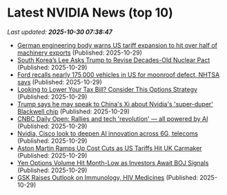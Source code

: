 # Latest NVIDIA News (top 10)
_Last updated: **2025-10-30 07:38:47**_

- [German engineering body warns US tariff expansion to hit over half of machinery exports](https://biztoc.com/x/51adf66ded9bc551) (Published: 2025-10-29)
- [South Korea’s Lee Asks Trump to Revise Decades-Old Nuclear Pact](https://biztoc.com/x/e3c85f363438735d) (Published: 2025-10-29)
- [Ford recalls nearly 175,000 vehicles in US for moonroof defect, NHTSA says](https://biztoc.com/x/9986419364e67691) (Published: 2025-10-29)
- [Looking to Lower Your Tax Bill? Consider This Options Strategy](https://biztoc.com/x/92e9f2aedf498e07) (Published: 2025-10-29)
- [Trump says he may speak to China's Xi about Nvidia's 'super-duper' Blackwell chip](https://www.yahoo.com/news/articles/trump-says-may-speak-chinas-073432698.html) (Published: 2025-10-29)
- [CNBC Daily Open: Rallies and tech 'revolution' — all powered by AI](https://www.cnbc.com/2025/10/29/cnbc-daily-open-rallies-and-tech-revolution-all-powered-by-ai.html) (Published: 2025-10-29)
- [Nvidia, Cisco look to deepen AI innovation across 6G, telecoms](https://www.computerweekly.com/news/366633381/Nvidia-Cisco-look-to-deepen-AI-innovation-across-6G-telecoms) (Published: 2025-10-29)
- [Aston Martin Ramps Up Cost Cuts as US Tariffs Hit UK Carmaker](https://biztoc.com/x/1b16942fb39de1d3) (Published: 2025-10-29)
- [Yen Options Volume Hit Month-Low as Investors Await BOJ Signals](https://biztoc.com/x/ffa058c5280cc59e) (Published: 2025-10-29)
- [GSK Raises Outlook on Immunology, HIV Medicines](https://biztoc.com/x/32acb0aab086bff0) (Published: 2025-10-29)
